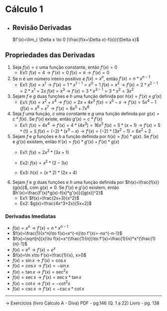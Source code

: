 # Cálculo 1

- ## Revisão Derivadas

	$f'(x)=\lim_{ \Delta x \to 0 }\frac{f(x+\Delta x)-f(x)}{\Delta x}$
## Propriedades das Derivadas

1. Seja $f(x) = c$ uma função constante, então $f'(x)= 0$
	- Ex1:  $f(x)=4\to f'(x)=0$
		 $f(x)=\pi\to f'(x)=0$
2. Se n é um número inteiro positivo e $f(x)=x^n$, então $f'(x)=n*x^{n-1}$ 
	- Ex1: $f(x)=x^1\to f'(x)=1*x^{{1-1}}=x^0=1$
		 $f(x)=x^2\to f'(x)=2*x^{{2-1}}=2*x^1=2x$
		 $f(x)=x^3\to f'(x)=3*x^{{3-1}}=3*x^2=3x^2$
3. Sejam $f$ e $g$ duas funções e $h$ uma função definida por $h(x)=f'(x)\pm g'(x)$
	- Ex1: $f(x)=x^2+x^4\to f'(x)=2x+4x^3$
		 $f(x)=x^5-x\to f'(x)=5x^4-1$
		 {$f(x)=x^6+x^7\to f'(x)=6x^5+7x^6$
4. Seja $f$ uma função, $c$ uma constante e $g$ uma função definida por $g(x)=c*f(x)$. Se $f'(x)$ existe, então $g'(x)=c*f'(x)$
	- Ex1: $f(x)=4x^4\to f'(x)=4*(4x^3)=16x^3$
		 $f(x)=5*(x+1)\to f'(x)=5*(1)=5$
		 $f(x)=(-2)*(x^3-x)\to f'(x)=(-2)*(3x^2-1)=6x^2+2$
5. Sejam $f$ e $g$ funções e $h$ a função definida por $h(x)=f(x)*g(x)$. Se $f'(x)$ e $g'(x)$ existem, então $h'(x)=f(x)*g'(x)+f'(x)*g(x)$
	- Ex1: $f(x)=2x^2*(3x+1)$
		 
	- Ex2: $f(x)=x^2*(2-3x)$
	- Ex3: $h(x)=(x*2)*(2x+4)$
6. Sejam $f$ e $g$ duas funções e $h$ uma função definida por $h(x)=\frac{f(x)}{g(x)}$, com $g(x)\neq0$. Se $f'(x)$ e $g'(x)$ existem, então $h'(x)=\frac{f'(x)*g(x)-f(x)*g'(x)}{[g(x)]^2}$
	- Ex1: $f(x)=\frac{2x+3}{x^2}$
	- Ex2: $g(x)=\frac{4x^3+2x}{5x+2}$

### Derivadas Imediatas

- $f(x)=x^n\to f'(x)=n*x^{n-1}$
- $f(x)=\frac{1}{x^n}\to f(x)=x^{-n}\to f'(x)=-nx^{-n-1}$
- $f(x)=\sqrt[n]{x}\to f(x)=x^{\frac{1}{n}}\to f'(x)=\frac{1}{n}*x^{\frac{1}{n}-1}$
- $f(x)=e^x\to f'(x)=e^x$
- $f(x)=\ln x\to f'(x)=\frac{1}{x}, x>0$
- $f(x)=\sin x\to f'(x)=\cos x$
- $f(x)=\cos x\to f'(x)=-\sin x$
- $f(x)=\tan x\to f'(x)=\sec^2x$
- $f(x)=\sec x\to f'(x)=\sec x*\tan x$
- $f(x)=\cot x\to f'(x)=-\cot^2x$
- $f(x)=\csc x\to f'(x)=-\csc x*\cot x$

---
→ Exercícios (livro Cálculo A - Diva)
	PDF - pg.146 (Q. 1 a 22)
	Livro - pg. 138


